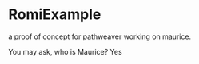 # RomiExample
 a proof of concept for pathweaver working on maurice.


You may ask, who is Maurice?
Yes

